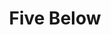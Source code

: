 ---
title: "Five Below"
url: /albuquerque/five-below-central-avenue-northwest/
shop: variety store
---